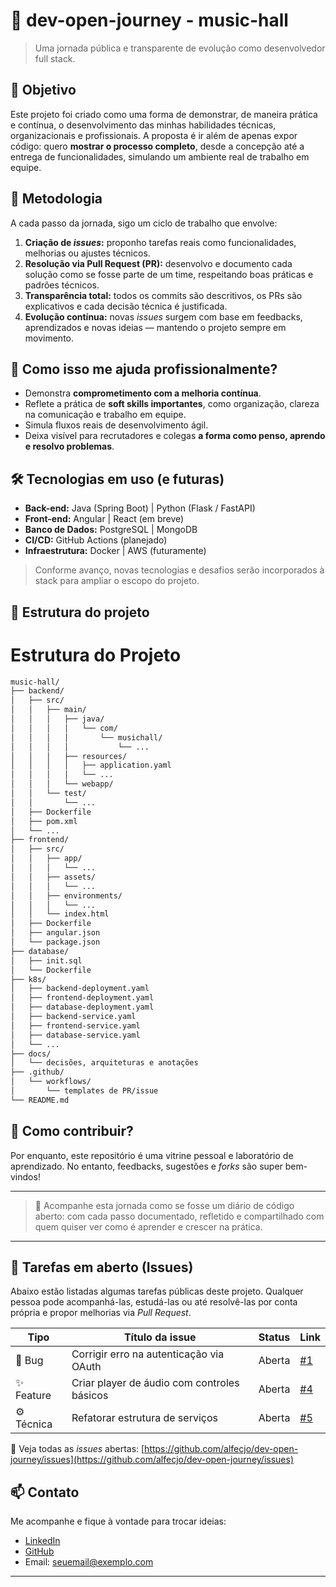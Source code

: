 # 🚀 dev-open-journey - music-hall

> Uma jornada pública e transparente de evolução como desenvolvedor full stack.

## 🎯 Objetivo

Este projeto foi criado como uma forma de demonstrar, de maneira prática e contínua, o desenvolvimento das minhas habilidades técnicas, organizacionais e profissionais. A proposta é ir além de apenas expor código: quero **mostrar o processo completo**, desde a concepção até a entrega de funcionalidades, simulando um ambiente real de trabalho em equipe.

## 🧠 Metodologia

A cada passo da jornada, sigo um ciclo de trabalho que envolve:

1. **Criação de _issues_:** proponho tarefas reais como funcionalidades, melhorias ou ajustes técnicos.
2. **Resolução via Pull Request (PR):** desenvolvo e documento cada solução como se fosse parte de um time, respeitando boas práticas e padrões técnicos.
3. **Transparência total:** todos os commits são descritivos, os PRs são explicativos e cada decisão técnica é justificada.
4. **Evolução contínua:** novas _issues_ surgem com base em feedbacks, aprendizados e novas ideias — mantendo o projeto sempre em movimento.

## 💼 Como isso me ajuda profissionalmente?

- Demonstra **comprometimento com a melhoria contínua**.
- Reflete a prática de **soft skills importantes**, como organização, clareza na comunicação e trabalho em equipe.
- Simula fluxos reais de desenvolvimento ágil.
- Deixa visível para recrutadores e colegas **a forma como penso, aprendo e resolvo problemas**.

## 🛠️ Tecnologias em uso (e futuras)

- **Back-end:** Java (Spring Boot) | Python (Flask / FastAPI)
- **Front-end:** Angular | React (em breve)
- **Banco de Dados:** PostgreSQL | MongoDB
- **CI/CD:** GitHub Actions (planejado)
- **Infraestrutura:** Docker | AWS (futuramente)

> Conforme avanço, novas tecnologias e desafios serão incorporados à stack para ampliar o escopo do projeto.

## 📂 Estrutura do projeto

# Estrutura do Projeto

```bash
music-hall/
├── backend/
│   ├── src/
│   │   ├── main/
│   │   │   ├── java/
│   │   │   │   └── com/
│   │   │   │       └── musichall/
│   │   │   │           └── ...
│   │   │   ├── resources/
│   │   │   │   ├── application.yaml
│   │   │   │   └── ...
│   │   │   └── webapp/
│   │   └── test/
│   │       └── ...
│   ├── Dockerfile
│   ├── pom.xml
│   └── ...
├── frontend/
│   ├── src/
│   │   ├── app/
│   │   │   └── ...
│   │   ├── assets/
│   │   │   └── ...
│   │   ├── environments/
│   │   │   └── ...
│   │   └── index.html
│   ├── Dockerfile
│   ├── angular.json
│   └── package.json
├── database/
│   ├── init.sql
│   └── Dockerfile
├── k8s/
│   ├── backend-deployment.yaml
│   ├── frontend-deployment.yaml
│   ├── database-deployment.yaml
│   ├── backend-service.yaml
│   ├── frontend-service.yaml
│   ├── database-service.yaml
│   └── ...
├── docs/
│   └── decisões, arquiteturas e anotações
├── .github/
│   └── workflows/
│       └── templates de PR/issue
└── README.md
```

## 🧩 Como contribuir?

Por enquanto, este repositório é uma vitrine pessoal e laboratório de aprendizado. No entanto, feedbacks, sugestões e _forks_ são super bem-vindos!

---

> 📌 Acompanhe esta jornada como se fosse um diário de código aberto: com cada passo documentado, refletido e compartilhado com quem quiser ver como é aprender e crescer na prática.  

---

## 🧠 Tarefas em aberto (Issues)

Abaixo estão listadas algumas tarefas públicas deste projeto. Qualquer pessoa pode acompanhá-las, estudá-las ou até resolvê-las por conta própria e propor melhorias via *Pull Request*.

| Tipo      | Título da issue                                      | Status | Link |
|-----------|------------------------------------------------------|--------|------|
| 🐛 Bug     | Corrigir erro na autenticação via OAuth              | Aberta | [#1](https://github.com/alfecjo/dev-open-journey/issues/1) |
| ✨ Feature | Criar player de áudio com controles básicos          | Aberta | [#4](https://github.com/alfecjo/dev-open-journey/issues/4) |
| ⚙️ Técnica | Refatorar estrutura de serviços                      | Aberta | [#5](https://github.com/alfecjo/dev-open-journey/issues/5) |

🔗 Veja todas as *issues* abertas: [https://github.com/alfecjo/dev-open-journey/issues](https://github.com/alfecjo/dev-open-journey/issues)


## 📫 Contato

Me acompanhe e fique à vontade para trocar ideias:

- [LinkedIn](https://www.linkedin.com/in/seu-perfil)
- [GitHub](https://github.com/seu-usuario)
- Email: seuemail@exemplo.com

---

